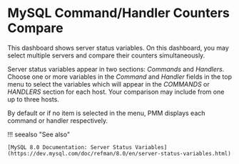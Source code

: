 # MySQL Command/Handler Counters Compare

This dashboard shows server status variables. On this dashboard, you may select multiple servers and compare their counters simultaneously.

Server status variables appear in two sections: *Commands* and *Handlers*. Choose one or more variables in the *Command* and *Handler* fields in the top menu to select the variables which will appear in the *COMMANDS* or *HANDLERS* section for each host. Your comparison may include from one up to three hosts.

By default or if no item is selected in the menu, PMM displays each command or handler respectively.

!!! seealso "See also"

    [MySQL 8.0 Documentation: Server Status Variables](https://dev.mysql.com/doc/refman/8.0/en/server-status-variables.html)
